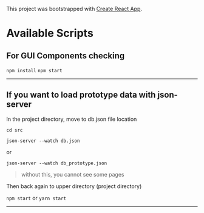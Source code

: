 This project was bootstrapped with [Create React App](https://github.com/facebook/create-react-app).

# Available Scripts

## For GUI Components checking

`npm install`
`npm start`

---

## If you want to load prototype data with json-server

In the project directory, move to db.json file location

`cd src`

`json-server --watch db.json`

or

`json-server --watch db_prototype.json`

> without this, you cannot see some pages

Then back again to upper directory (project directory)

`npm start` or `yarn start`

---
